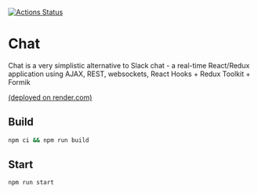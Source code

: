[![Actions Status](https://github.com/maddbuzz/frontend-project-12/workflows/hexlet-check/badge.svg)](https://github.com/maddbuzz/frontend-project-12/actions)

# Chat

Chat is a very simplistic alternative to Slack chat - a real-time React/Redux application using AJAX, REST, websockets, React Hooks + Redux Toolkit + Formik

[(deployed on render.com)](https://maddbuzz-chat-project.onrender.com/)

## Build

```sh
npm ci && npm run build
```

## Start

```sh
npm run start
```
